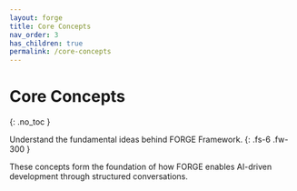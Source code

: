 ```yaml
---
layout: forge
title: Core Concepts
nav_order: 3
has_children: true
permalink: /core-concepts
---
```


# Core Concepts
{: .no_toc }

Understand the fundamental ideas behind FORGE Framework.
{: .fs-6 .fw-300 }

These concepts form the foundation of how FORGE enables AI-driven development through structured conversations.